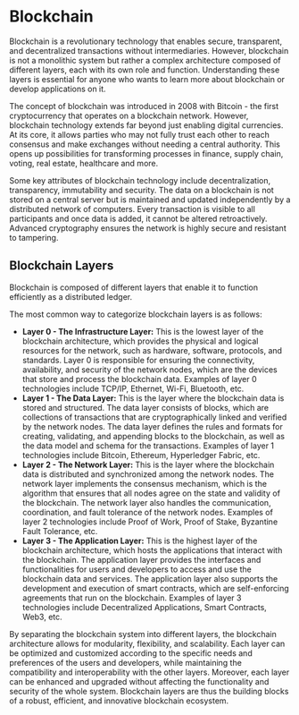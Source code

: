 # Blockchain

Blockchain is a revolutionary technology that enables secure, transparent, and decentralized transactions without intermediaries. However, blockchain is not a monolithic system but rather a complex architecture composed of different layers, each with its own role and function. Understanding these layers is essential for anyone who wants to learn more about blockchain or develop applications on it.

The concept of blockchain was introduced in 2008 with Bitcoin - the first cryptocurrency that operates on a blockchain network. However, blockchain technology extends far beyond just enabling digital currencies. At its core, it allows parties who may not fully trust each other to reach consensus and make exchanges without needing a central authority. This opens up possibilities for transforming processes in finance, supply chain, voting, real estate, healthcare and more.

Some key attributes of blockchain technology include decentralization, transparency, immutability and security. The data on a blockchain is not stored on a central server but is maintained and updated independently by a distributed network of computers. Every transaction is visible to all participants and once data is added, it cannot be altered retroactively. Advanced cryptography ensures the network is highly secure and resistant to tampering.

## Blockchain Layers

Blockchain is composed of different layers that enable it to function efficiently as a distributed ledger.

The most common way to categorize blockchain layers is as follows:

* **Layer 0 - The Infrastructure Layer:** This is the lowest layer of the blockchain architecture, which provides the physical and logical resources for the network, such as hardware, software, protocols, and standards. Layer 0 is responsible for ensuring the connectivity, availability, and security of the network nodes, which are the devices that store and process the blockchain data. Examples of layer 0 technologies include TCP/IP, Ethernet, Wi-Fi, Bluetooth, etc.
* **Layer 1 - The Data Layer:** This is the layer where the blockchain data is stored and structured. The data layer consists of blocks, which are collections of transactions that are cryptographically linked and verified by the network nodes. The data layer defines the rules and formats for creating, validating, and appending blocks to the blockchain, as well as the data model and schema for the transactions. Examples of layer 1 technologies include Bitcoin, Ethereum, Hyperledger Fabric, etc.
* **Layer 2 - The Network Layer:** This is the layer where the blockchain data is distributed and synchronized among the network nodes. The network layer implements the consensus mechanism, which is the algorithm that ensures that all nodes agree on the state and validity of the blockchain. The network layer also handles the communication, coordination, and fault tolerance of the network nodes. Examples of layer 2 technologies include Proof of Work, Proof of Stake, Byzantine Fault Tolerance, etc.
* **Layer 3 - The Application Layer:** This is the highest layer of the blockchain architecture, which hosts the applications that interact with the blockchain. The application layer provides the interfaces and functionalities for users and developers to access and use the blockchain data and services. The application layer also supports the development and execution of smart contracts, which are self-enforcing agreements that run on the blockchain. Examples of layer 3 technologies include Decentralized Applications, Smart Contracts, Web3, etc.

By separating the blockchain system into different layers, the blockchain architecture allows for modularity, flexibility, and scalability. Each layer can be optimized and customized according to the specific needs and preferences of the users and developers, while maintaining the compatibility and interoperability with the other layers. Moreover, each layer can be enhanced and upgraded without affecting the functionality and security of the whole system. Blockchain layers are thus the building blocks of a robust, efficient, and innovative blockchain ecosystem.
